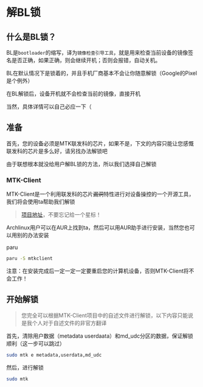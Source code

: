 # 解BL锁

## 什么是BL锁？

BL是`bootloader`的缩写，译为`镜像检查引导工具`，就是用来检查当前设备的镜像签名是否正确，如果正确，则会继续开机；否则会报错，自动关机。

BL在默认情况下是锁着的，并且手机厂商基本不会让你随意解锁（Google的Pixel是个例外）

在BL解锁后，设备开机就不会检查当前的镜像，直接开机

当然，具体详情可以自己必应一下（

## 准备

首先，您的设备必须是MTK联发科的芯片，如果不是，下文的内容只能让您感慨联发科的芯片是多么好，请另找办法解锁吧

由于联想根本就没给用户解BL锁的方法，所以我们选择自己解锁

### MTK-Client

MTK-Client是一个利用联发科的芯片~~漏洞~~特性进行对设备操控的一个开源工具，我们将会使用ta帮助我们解锁

> [项目地址]()，不要忘记给一个星标！

Archlinux用户可以在AUR上找到ta，然后可以用AUR助手进行安装，当然您也可以用别的办法安装

paru

```zsh
paru -S mtkclient
```

注意：在安装完成后一定一定一定要重启您的计算机设备，否则MTK-Client将不会工作！

## 开始解锁

> 您完全可以根据MTK-Client项目中的自述文件进行解锁，以下内容只能说是我个人对于自述文件的非官方翻译

首先，清除用户数据（metadata userdaata）和md_udc分区的数据，保证解锁顺利（这一步可以跳过）

```zsh
sudo mtk e metadata,userdata,md_udc
```

然后，进行解锁

```zsh
sudo mtk 
```
